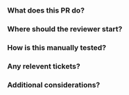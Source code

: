 ### What does this PR do?

### Where should the reviewer start?

### How is this manually tested?

### Any relevent tickets?

### Additional considerations?
